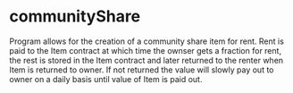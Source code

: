 # communityShare

Program allows for the creation of a community share item for rent. Rent is paid to the Item contract at 
which time the ownser gets a fraction for rent, the rest is stored in the Item contract and later returned
to the renter when Item is returned to owner. If not returned the value will slowly pay out to owner 
on a daily basis until value of Item is paid out.